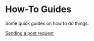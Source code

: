 # How-To Guides

Some quick guides on how to do things: 

[Sending a post request](./postrequest.md)